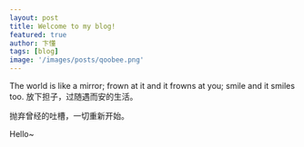 ```yaml
---
layout: post
title: Welcome to my blog!
featured: true
author: 卞懂
tags: [blog]
image: '/images/posts/qoobee.png'
---
```

The world is like a mirror; frown at it and it frowns at you; smile and it smiles too.
放下担子，过随遇而安的生活。

抛弃曾经的吐槽，一切重新开始。

Hello~